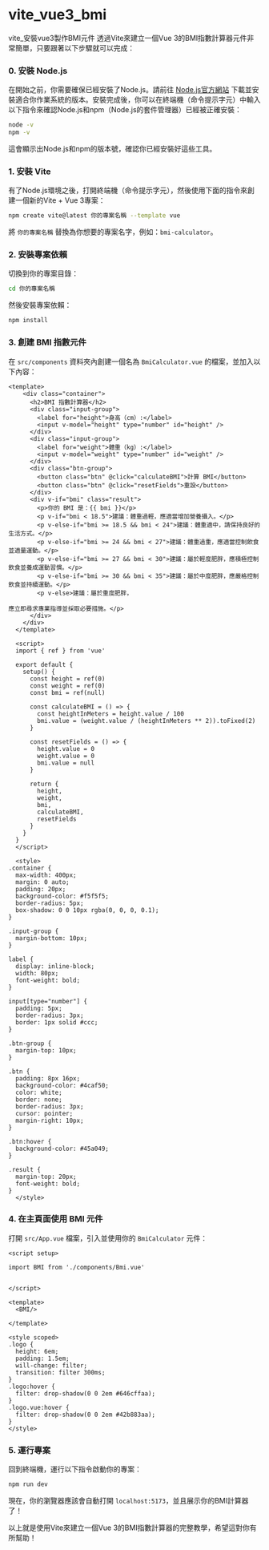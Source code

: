# vite_vue3_bmi
vite_安裝vue3製作BMI元件
透過Vite來建立一個Vue 3的BMI指數計算器元件非常簡單，只要跟著以下步驟就可以完成：

### 0. 安裝 Node.js

在開始之前，你需要確保已經安裝了Node.js。請前往 [Node.js官方網站](https://nodejs.org/) 下載並安裝適合你作業系統的版本。安裝完成後，你可以在終端機（命令提示字元）中輸入以下指令來確認Node.js和npm（Node.js的套件管理器）已經被正確安裝：

```bash
node -v
npm -v
```

這會顯示出Node.js和npm的版本號，確認你已經安裝好這些工具。

### 1. 安裝 Vite

有了Node.js環境之後，打開終端機（命令提示字元），然後使用下面的指令來創建一個新的Vite + Vue 3專案：

```bash
npm create vite@latest 你的專案名稱 --template vue
```

將 `你的專案名稱` 替換為你想要的專案名字，例如：`bmi-calculator`。

### 2. 安裝專案依賴

切換到你的專案目錄：

```bash
cd 你的專案名稱
```

然後安裝專案依賴：

```bash
npm install
```

### 3. 創建 BMI 指數元件

在 `src/components` 資料夾內創建一個名為 `BmiCalculator.vue` 的檔案，並加入以下內容：

```vue
<template>
    <div class="container">
      <h2>BMI 指數計算器</h2>
      <div class="input-group">
        <label for="height">身高（cm）:</label>
        <input v-model="height" type="number" id="height" />
      </div>
      <div class="input-group">
        <label for="weight">體重（kg）:</label>
        <input v-model="weight" type="number" id="weight" />
      </div>
      <div class="btn-group">
        <button class="btn" @click="calculateBMI">計算 BMI</button>
        <button class="btn" @click="resetFields">重設</button>
      </div>
      <div v-if="bmi" class="result">
        <p>你的 BMI 是：{{ bmi }}</p>
        <p v-if="bmi < 18.5">建議：體重過輕，應適當增加營養攝入。</p>
        <p v-else-if="bmi >= 18.5 && bmi < 24">建議：體重適中，請保持良好的生活方式。</p>
        <p v-else-if="bmi >= 24 && bmi < 27">建議：體重過重，應適當控制飲食並適量運動。</p>
        <p v-else-if="bmi >= 27 && bmi < 30">建議：屬於輕度肥胖，應積極控制飲食並養成運動習慣。</p>
        <p v-else-if="bmi >= 30 && bmi < 35">建議：屬於中度肥胖，應嚴格控制飲食並持續運動。</p>
        <p v-else>建議：屬於重度肥胖，

應立即尋求專業指導並採取必要措施。</p>
      </div>
    </div>
  </template>
  
  <script>
  import { ref } from 'vue'
  
  export default {
    setup() {
      const height = ref(0)
      const weight = ref(0)
      const bmi = ref(null)
  
      const calculateBMI = () => {
        const heightInMeters = height.value / 100
        bmi.value = (weight.value / (heightInMeters ** 2)).toFixed(2)
      }
  
      const resetFields = () => {
        height.value = 0
        weight.value = 0
        bmi.value = null
      }
  
      return {
        height,
        weight,
        bmi,
        calculateBMI,
        resetFields
      }
    }
  }
  </script>
  
  <style>
.container {
  max-width: 400px;
  margin: 0 auto;
  padding: 20px;
  background-color: #f5f5f5;
  border-radius: 5px;
  box-shadow: 0 0 10px rgba(0, 0, 0, 0.1);
}

.input-group {
  margin-bottom: 10px;
}

label {
  display: inline-block;
  width: 80px;
  font-weight: bold;
}

input[type="number"] {
  padding: 5px;
  border-radius: 3px;
  border: 1px solid #ccc;
}

.btn-group {
  margin-top: 10px;
}

.btn {
  padding: 8px 16px;
  background-color: #4caf50;
  color: white;
  border: none;
  border-radius: 3px;
  cursor: pointer;
  margin-right: 10px;
}

.btn:hover {
  background-color: #45a049;
}

.result {
  margin-top: 20px;
  font-weight: bold;
}
  </style>
```

### 4. 在主頁面使用 BMI 元件

打開 `src/App.vue` 檔案，引入並使用你的 `BmiCalculator` 元件：

```vue
<script setup>

import BMI from './components/Bmi.vue'


</script>

<template>
  <BMI/>

</template>

<style scoped>
.logo {
  height: 6em;
  padding: 1.5em;
  will-change: filter;
  transition: filter 300ms;
}
.logo:hover {
  filter: drop-shadow(0 0 2em #646cffaa);
}
.logo.vue:hover {
  filter: drop-shadow(0 0 2em #42b883aa);
}
</style>

```

### 5. 運行專案

回到終端機，運行以下指令啟動你的專案：

```bash
npm run dev
```

現在，你的瀏覽器應該會自動打開 `localhost:5173`，並且展示你的BMI計算器了！

以上就是使用Vite來建立一個Vue 3的BMI指數計算器的完整教學，希望這對你有所幫助！